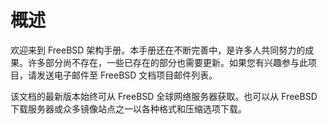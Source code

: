 # 概述

欢迎来到 FreeBSD 架构手册。本手册还在不断完善中，是许多人共同努力的成果。许多部分尚不存在，一些已存在的部分也需要更新。如果您有兴趣参与此项目，请发送电子邮件至 FreeBSD 文档项目邮件列表。

该文档的最新版本始终可从 FreeBSD 全球网络服务器获取。也可以从 FreeBSD 下载服务器或众多镜像站点之一以各种格式和压缩选项下载。
